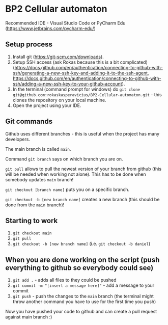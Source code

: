 # BP2 Cellular automaton

Recommended IDE - Visual Studio Code or PyCharm Edu (https://www.jetbrains.com/pycharm-edu/)

## Setup process
1. Install git (https://git-scm.com/downloads).
2. Setup SSH access (ask Rokas because this is a bit complicated) (https://docs.github.com/en/authentication/connecting-to-github-with-ssh/generating-a-new-ssh-key-and-adding-it-to-the-ssh-agent, https://docs.github.com/en/authentication/connecting-to-github-with-ssh/adding-a-new-ssh-key-to-your-github-account).
3. In the terminal (command prompt for windows) do `git clone git@github.com:rokaskasperavicius/BP2-Cellular-automaton.git` - this clones the repository on your local machine.
4. Open the project using your IDE.

## Git commands
Github uses different branches - this is useful when the project has many developers.

The main branch is called `main`.

Command `git branch` says on which branch you are on.

`git pull` allows to pull the newest version of your branch from github (this will be needed when working not alone). This has to be done when somebody updates `main` branch!

`git checkout [branch name]` puts you on a specific branch.

`git checkout -b [new branch name]` creates a new branch (this should be done from the `main` branch)!

## Starting to work
1. `git checkout main`
2. `git pull`
3. `git checkout -b [new branch name]` (i.e. `git checkout -b daniel`)
 
## When you are done working on the script (push everything to github so everybody could see)
1. `git add .` - adds all files to they could be pushed
2. `git commit -m "[insert a message here]"` - add a message to your commit
3. `git push` - push the changes to the `main` branch (the terminal might throw another command you have to use for the first time you push)

Now you have pushed your code to github and can create a pull request against main branch :)
